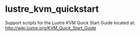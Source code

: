 # lustre_kvm_quickstart
Support scripts for the Lustre KVM Quick Start Guide located at:  http://wiki.lustre.org/KVM_Quick_Start_Guide

